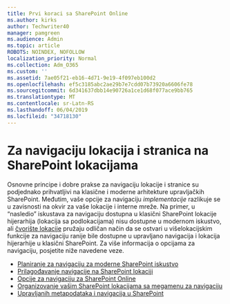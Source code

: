 ```yaml
---
title: Prvi koraci sa SharePoint Online
ms.author: kirks
author: Techwriter40
manager: pamgreen
ms.audience: Admin
ms.topic: article
ROBOTS: NOINDEX, NOFOLLOW
localization_priority: Normal
ms.collection: Adm_O365
ms.custom: ''
ms.assetid: 7ae05f21-eb16-4d71-9e19-4f097eb100d2
ms.openlocfilehash: ef5c3185abc2ae29b7e7cdd07b73920a6606fe78
ms.sourcegitcommit: 6d341637dbb14e90726a1ce1d68f077ace9bb765
ms.translationtype: MT
ms.contentlocale: sr-Latn-RS
ms.lasthandoff: 06/04/2019
ms.locfileid: "34718130"
---
```

# <a name="site-and-page-navigation-in-sharepoint-sites"></a>Za navigaciju lokacija i stranica na SharePoint lokacijama

<p>Osnovne principe i dobre prakse za navigaciju lokacije i stranice su podjednako prihvatljivi na klasične i moderne arhitekture upravljačkih SharePoint. Međutim, vaše opcije za navigaciju <em>implementacije</em> razlikuje se u zavisnosti na okvir za vaše lokacije i interne mreže. Na primer, u &ldquo;nasledio&rdquo; iskustava za navigaciju dostupna u klasični SharePoint lokacije hijerarhija (lokacija sa podlokacijama) nisu dostupne u modernom iskustvo, ali <a href="https://support.office.com/article/fe26ae84-14b7-45b6-a6d1-948b3966427f" data-linktype="external">čvorište lokacije</a> pružaju odličan način da se ostvari u višelokacijskim funkcije za navigaciju ranije bile dostupne u upravljano navigacija i lokacija hijerarhije u klasični SharePoint. Za više informacija o opcijama za navigaciju, posjetite niže navedene veze.</p> <ul> <li><a href="https://docs.microsoft.com/en-us/sharepoint/plan-navigation-modern-experience">Planiranje za navigaciju za moderne SharePoint iskustvo</a></li> <li><a href="https://support.office.com/en-us/article/customize-the-navigation-on-your-sharepoint-site-3cd61ae7-a9ed-4e1e-bf6d-4655f0bf25ca">Prilagođavanje navigacije na SharePoint lokaciji</a></li> <li><a href="https://docs.microsoft.com/en-us/office365/enterprise/navigation-options-for-sharepoint-online">Opcije za navigaciju za SharePoint Online</a></li> <li><a href="https://techcommunity.microsoft.com/t5/Microsoft-SharePoint-Blog/Organize-your-SharePoint-sites-with-megamenu-navigation-and-new/ba-p/328068">Organizovanje vašim SharePoint lokacijama sa megamenu za navigaciju</a></li> <li><a href="https://docs.microsoft.com/en-us/sharepoint/dev/general-development/managed-metadata-and-navigation-in-sharepoint">Upravljanih metapodataka i navigacija u SharePoint</a></li> </ul>


